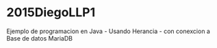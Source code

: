 # 2015DiegoLLP1
Ejemplo de programacion en Java - Usando Herancia - con conexcion a Base de datos MariaDB
